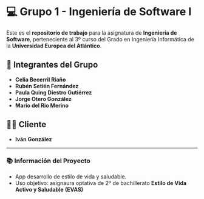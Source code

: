 # 💻 Grupo 1 - Ingeniería de Software I

Este es el **repositorio de trabajo** para la asignatura de **Ingeniería de Software**, perteneciente al 3º curso del Grado en Ingeniería Informática de la **Universidad Europea del Atlántico**.

## 👥 Integrantes del Grupo

- **Celia Becerril Riaño**
- **Rubén Setién Fernández**
- **Paula Quing Diestro Gutiérrez**
- **Jorge Otero González**
- **Mario del Rio Merino**

## 👨‍💼 Cliente
- **Iván González**

---

### 📚 Información del Proyecto

- App desarrollo de estilo de vida y saludable. 
- Uso objetivo: asignaura optativa de 2º de bachillerato **Estilo de Vida Activo y Saludable** **(EVAS)**




